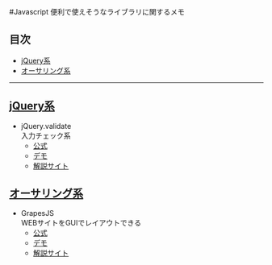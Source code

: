 
#<span id='top'>Javascript 便利で使えそうなライブラリに関するメモ</span>

## 目次
* [jQuery系](#jump1)
* [オーサリング系](#jump2)

***
## <a id='jump1' href='#top'>jQuery系</a>

* jQuery.validate  
入力チェック系
  * [公式](https://jqueryvalidation.org/)
  * [デモ](https://jqueryvalidation.org/files/demo/)
  * [解説サイト](https://www.htmlhifive.com/conts/web/view/library/jquery-validate)


## <a id='jump2' href='#top'>オーサリング系</a>

* GrapesJS   
WEBサイトをGUIでレイアウトできる
  * [公式](https://grapesjs.com/)
  * [デモ](https://grapesjs.com/demo.html)
  * [解説サイト](https://paiza.hatenablog.com/entry/2017/11/16/JavaScript%E3%81%A7%E8%87%AA%E5%88%86%E3%81%A0%E3%81%91%E3%81%AEWeb%E8%A3%BD%E4%BD%9C%E3%82%A8%E3%83%87%E3%82%A3%E3%82%BF%E3%82%92%E6%A7%8B%E7%AF%89%E3%81%A7%E3%81%8D%E3%82%8B%E3%80%8CGrapesJS%E3%80%8D)

